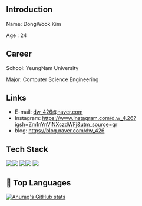 ## Introduction 
Name: DongWook Kim

Age : 24

## Career
School: YeungNam University

Major: Computer Science Engineering

## Links
- E-mail: dw_426@naver.com
- Instagram: https://www.instagram.com/d.w_4.26?igsh=Zm1nYnViNXczdWFj&utm_source=qr
- blog: https://blog.naver.com/dw_426

## Tech Stack

<img src="https://img.shields.io/badge/Python-3776AB?style=for-the-badge&logo=Python&logoColor=white"><img src="https://img.shields.io/badge/C-A8B9CC?style=for-the-badge&logo=C&logoColor=white"> 
<img src="https://img.shields.io/badge/c++-00599C?style=for-the-badge&logo=c%2B%2B&logoColor=white"><img src="https://img.shields.io/badge/java-007396?style=for-the-badge&logo=java&logoColor=white"> 
<img src="https://img.shields.io/badge/github-181717?style=for-the-badge&logo=github&logoColor=white">

## 🌟 Top Languages

[![Anurag's GitHub stats](https://github-readme-stats.vercel.app/api?dw426=anuraghazra)](https://github.com/anuraghazra/github-readme-stats)

